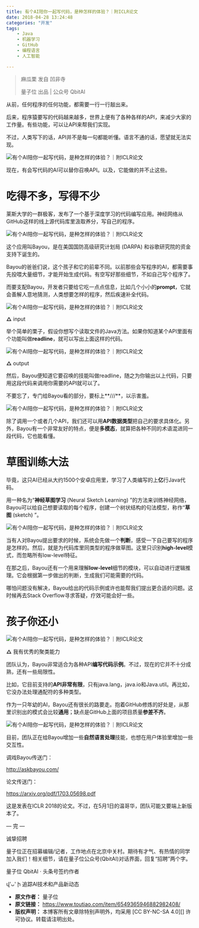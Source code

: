 ```yaml
---
title: 有个AI陪你一起写代码，是种怎样的体验？｜附ICLR论文
date: 2018-04-28 13:24:48
categories: "开发"
tags:
	- Java
	- 机器学习
	- GitHub
	- 编程语言
	- 人工智能

---
```


> 麻瓜栗 发自 凹非寺
> 
> 量子位 出品 | 公众号 QbitAI

从前，任何程序的任何功能，都需要一行一行敲出来。


后来，程序猿要写的代码越来越多，世界上便有了各种各样的API，来减少大家的工作量。有些功能，可以让API来帮我们实现。

不过，人类写下的话，API并不是每一句都能听懂。语言不通的话，愿望就无法实现。

![有个AI陪你一起写代码，是种怎样的体验？｜附ICLR论文][AI_ICLR]

现在，有会写代码的AI可以替你召唤API。以及，它能做的并不止这些。

# 吃得不多，写得不少 #

莱斯大学的一群极客，发布了一个基于深度学习的代码编写应用。神经网络从GitHub这样的线上源代码库里汲取养分，写自己的程序。

![有个AI陪你一起写代码，是种怎样的体验？｜附ICLR论文][AI_ICLR 1]

这个应用叫Bayou，是在美国国防高级研究计划局 (DARPA) 和谷歌研究院的资金支持下诞生的。

Bayou的爸爸们说，这个孩子和它的前辈不同。以前那些会写程序的AI，都需要事先投喂大量细节，才能开始生成代码。有空写好那些细节，不如自己写个程序了。

而要支配Bayou，开发者只要给它吃一点点信息，比如几个小小的**prompt**，它就会善解人意地猜测，人类想要怎样的程序，然后疾速补全代码。﻿

![有个AI陪你一起写代码，是种怎样的体验？｜附ICLR论文][AI_ICLR 2]

**△** input

举个简单的栗子，假设你想写个读取文件的Java方法。如果你知道某个API里面有个功能叫做**readline**，就可以写出上面这样的代码。


![有个AI陪你一起写代码，是种怎样的体验？｜附ICLR论文][AI_ICLR 3]

**△** output

然后，Bayou便知道它要召唤的技能叫做readline，随之为你输出以上代码，只要用这段代码来调用你需要的API就可以了。


不要忘了，专门给Bayou看的部分，要标上**///**，以示害羞。

![有个AI陪你一起写代码，是种怎样的体验？｜附ICLR论文][AI_ICLR 4]

除了调用一个或者几个API，我们还可以用**API数据类型**把自己的要求具体化。另外，Bayou有一个非常友好的特点，便是**多模态**，就算把各种不同的术语混进同一段代码，它也能看懂。

# 草图训练大法 #

毕竟，这只AI已经从大约1500个安卓应用里，学习了人类编写的上**亿**行Java代码。

用一种名为“**神经草图学习** (Neural Sketch Learning) ”的方法来训练神经网络，Bayou可以给自己想要读取的每个程序，创建一个树状结构的句法模型，称作“**草图** (sketch) ”。

![有个AI陪你一起写代码，是种怎样的体验？｜附ICLR论文][AI_ICLR 5]

当有人对Bayou提出要求的时候，系统会先做一个**判断**，感受一下自己要写的程序是怎样的。然后，就是为代码库里同类型的程序做草图。这里只识别**high-level**模式，而忽略所有low-level特征。

在那之后，Bayou还有一个用来理解**low-level**细节的模块，可以自动进行逻辑推理。它会根据第一步做出的判断，生成我们可能需要的代码。

哪怕问题没有解决，Bayou给出的代码示例或许也能帮我们提出更合适的问题。这时候再去Stack Overflow寻求答疑，疗效可能会好一些。

# 孩子你还小﻿ #

![有个AI陪你一起写代码，是种怎样的体验？｜附ICLR论文][AI_ICLR 6]

**△** 我有优秀的聚类能力

团队认为，Bayou非常适合为各种API**编写代码示例**。不过，现在的它并不十分成熟，还有一些局限性。


比如，它目前支持的**API非常有限**，只有java.lang，java.io和Java.util。再比如，它没办法处理通配符的多种类型。

作为一只年幼的AI，Bayou还有很长的路要走。抱着GitHub修炼的好处是，从那里识别出的模式会比较**通用**；缺点是GitHub上面的项目质量**参差不齐**。

![有个AI陪你一起写代码，是种怎样的体验？｜附ICLR论文][AI_ICLR 7]

目前，团队正在给Bayou增加一些**自然语言处理**技能，也想在用户体验里增加一些交互性。

调戏Bayou传送门：

http://askbayou.com/

论文传送门：

https://arxiv.org/pdf/1703.05698.pdf

这是发表在ICLR 2018的论文。不过，在5月1日的温哥华，团队可能又要端上新版本了。

— 完 —

诚挚招聘

量子位正在招募编辑/记者，工作地点在北京中关村。期待有才气、有热情的同学加入我们！相关细节，请在量子位公众号(QbitAI)对话界面，回复“招聘”两个字。

量子位 QbitAI · 头条号签约作者

վ'ᴗ' ի 追踪AI技术和产品新动态


[AI_ICLR]: /pro/os/crawler/B2QI-ZVQI-BAFV.gif
[AI_ICLR 1]: /pro/os/crawler/VFEB-AEA2-IEVA.gif
[AI_ICLR 2]: http://p3.pstatp.com/large/pgc-image/1524892583103e54b676090
[AI_ICLR 3]: /pro/os/crawler/NBQB-NRIF-IBUF.jpg
[AI_ICLR 4]: /pro/os/crawler/ZUNB-N3EV-ZYN3.gif
[AI_ICLR 5]: /pro/os/crawler/JEM2-QUYA-AJNE.jpg
[AI_ICLR 6]: /pro/os/crawler/RFRQ-226F-EMRQ.jpg
[AI_ICLR 7]: /pro/os/crawler/7JFF-V3Z3-MEAR.gif
 *  **原文作者：** 量子位
 *  **原文链接：** https://www.toutiao.com/item/6549365946882982408/
 *  **版权声明：** 本博客所有文章除特别声明外，均采用 [CC BY-NC-SA 4.0][] 许可协议。转载请注明出处。